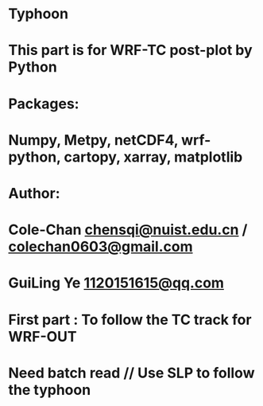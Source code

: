 # Typhoon
# This part is for WRF-TC post-plot by Python
# Packages:
#         Numpy, Metpy, netCDF4, wrf-python, cartopy, xarray, matplotlib
# Author:
#         Cole-Chan      chensqi@nuist.edu.cn / colechan0603@gmail.com
#         GuiLing Ye     1120151615@qq.com

# First part : To follow the TC track for WRF-OUT 
#              Need batch read // Use SLP to follow the typhoon

